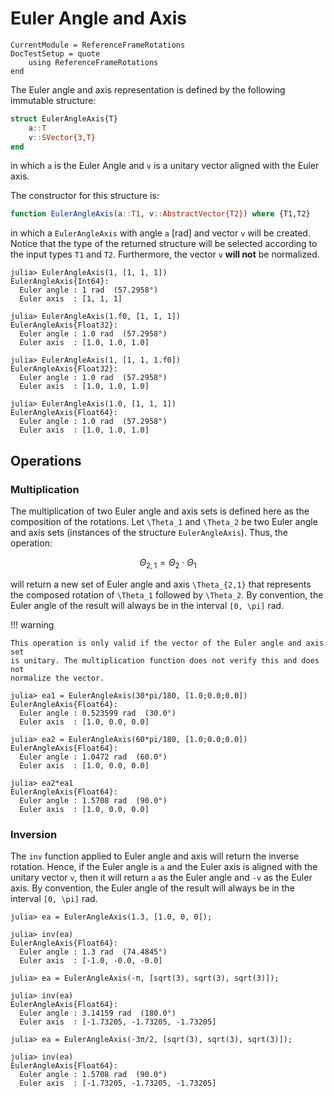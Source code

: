 Euler Angle and Axis
====================

```@meta
CurrentModule = ReferenceFrameRotations
DocTestSetup = quote
    using ReferenceFrameRotations
end
```

The Euler angle and axis representation is defined by the following immutable
structure:

```julia
struct EulerAngleAxis{T}
    a::T
    v::SVector{3,T}
end
```

in which `a` is the Euler Angle and `v` is a unitary vector aligned with the
Euler axis.

The constructor for this structure is:

```julia
function EulerAngleAxis(a::T1, v::AbstractVector{T2}) where {T1,T2}
```

in which a `EulerAngleAxis` with angle `a` [rad] and vector `v` will be created.
Notice that the type of the returned structure will be selected according to the
input types `T1` and `T2`. Furthermore, the vector `v` **will not** be
normalized.

```jldoctest
julia> EulerAngleAxis(1, [1, 1, 1])
EulerAngleAxis{Int64}:
  Euler angle : 1 rad  (57.2958°)
  Euler axis  : [1, 1, 1]

julia> EulerAngleAxis(1.f0, [1, 1, 1])
EulerAngleAxis{Float32}:
  Euler angle : 1.0 rad  (57.2958°)
  Euler axis  : [1.0, 1.0, 1.0]

julia> EulerAngleAxis(1, [1, 1, 1.f0])
EulerAngleAxis{Float32}:
  Euler angle : 1.0 rad  (57.2958°)
  Euler axis  : [1.0, 1.0, 1.0]

julia> EulerAngleAxis(1.0, [1, 1, 1])
EulerAngleAxis{Float64}:
  Euler angle : 1.0 rad  (57.2958°)
  Euler axis  : [1.0, 1.0, 1.0]
```

## Operations

### Multiplication

The multiplication of two Euler angle and axis sets is defined here as the
composition of the rotations. Let ``\Theta_1`` and ``\Theta_2`` be two Euler
angle and axis sets (instances of the structure `EulerAngleAxis`).  Thus, the
operation:

```math
\Theta_{2,1} = \Theta_2 \cdot \Theta_1
```

will return a new set of Euler angle and axis ``\Theta_{2,1}`` that represents
the composed rotation of ``\Theta_1`` followed by ``\Theta_2``. By convention,
the Euler angle of the result will always be in the interval ``[0, \pi]`` rad.

!!! warning

    This operation is only valid if the vector of the Euler angle and axis set
    is unitary. The multiplication function does not verify this and does not
    normalize the vector.

```jldoctest
julia> ea1 = EulerAngleAxis(30*pi/180, [1.0;0.0;0.0])
EulerAngleAxis{Float64}:
  Euler angle : 0.523599 rad  (30.0°)
  Euler axis  : [1.0, 0.0, 0.0]

julia> ea2 = EulerAngleAxis(60*pi/180, [1.0;0.0;0.0])
EulerAngleAxis{Float64}:
  Euler angle : 1.0472 rad  (60.0°)
  Euler axis  : [1.0, 0.0, 0.0]

julia> ea2*ea1
EulerAngleAxis{Float64}:
  Euler angle : 1.5708 rad  (90.0°)
  Euler axis  : [1.0, 0.0, 0.0]
```

### Inversion

The `inv` function applied to Euler angle and axis will return the inverse
rotation. Hence, if the Euler angle is `a` and the Euler axis is aligned with
the unitary vector `v`, then it will return `a` as the Euler angle and `-v` as
the Euler axis. By convention, the Euler angle of the result will always be in
the interval ``[0, \pi]`` rad.

```jldoctest
julia> ea = EulerAngleAxis(1.3, [1.0, 0, 0]);

julia> inv(ea)
EulerAngleAxis{Float64}:
  Euler angle : 1.3 rad  (74.4845°)
  Euler axis  : [-1.0, -0.0, -0.0]

julia> ea = EulerAngleAxis(-π, [sqrt(3), sqrt(3), sqrt(3)]);

julia> inv(ea)
EulerAngleAxis{Float64}:
  Euler angle : 3.14159 rad  (180.0°)
  Euler axis  : [-1.73205, -1.73205, -1.73205]

julia> ea = EulerAngleAxis(-3π/2, [sqrt(3), sqrt(3), sqrt(3)]);

julia> inv(ea)
EulerAngleAxis{Float64}:
  Euler angle : 1.5708 rad  (90.0°)
  Euler axis  : [-1.73205, -1.73205, -1.73205]
```
